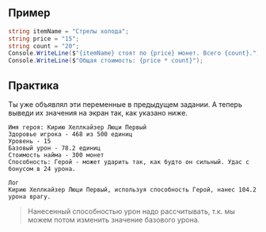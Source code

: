 ## Пример
```cs
string itemName = "Стрелы холода";
string price = "15";
string count = "20";
Сonsole.WriteLine($"{itemName} стоят по {price} монет. Всего {count}.");
Сonsole.WriteLine($"Общая стоимость: {price * count}");
```

## Практика
Ты уже объявлял эти переменные в предыдущем задании. А теперь выведи их значения на экран так, как указано ниже.
```
Имя героя: Кирию Хеллкайзер Люци Первый 
Здоровье игрока - 468 из 500 единиц
Уровень - 15
Базовый урон - 78.2 единиц
Стоимость найма - 300 монет
Способность: Герой - может ударить так, как будто он сильный. Удас с бонусом в 24 урона.

Лог
Кирию Хеллкайзер Люци Первый, используя способность Герой, нанес 104.2 урона врагу. 
```
>Нанесенный способностью урон надо рассчитывать, т.к. мы можем потом изменить значение базового урона.
